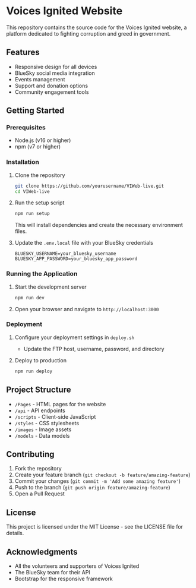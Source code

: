 # Voices Ignited Website

This repository contains the source code for the Voices Ignited website, a platform dedicated to fighting corruption and greed in government.

## Features

- Responsive design for all devices
- BlueSky social media integration
- Events management
- Support and donation options
- Community engagement tools

## Getting Started

### Prerequisites

- Node.js (v16 or higher)
- npm (v7 or higher)

### Installation

1. Clone the repository
   ```bash
   git clone https://github.com/yourusername/VIWeb-live.git
   cd VIWeb-live
   ```

2. Run the setup script
   ```bash
   npm run setup
   ```
   This will install dependencies and create the necessary environment files.

3. Update the `.env.local` file with your BlueSky credentials
   ```
   BLUESKY_USERNAME=your_bluesky_username
   BLUESKY_APP_PASSWORD=your_bluesky_app_password
   ```

### Running the Application

1. Start the development server
   ```bash
   npm run dev
   ```

2. Open your browser and navigate to `http://localhost:3000`

### Deployment

1. Configure your deployment settings in `deploy.sh`
   - Update the FTP host, username, password, and directory

2. Deploy to production
   ```bash
   npm run deploy
   ```

## Project Structure

- `/Pages` - HTML pages for the website
- `/api` - API endpoints
- `/scripts` - Client-side JavaScript
- `/styles` - CSS stylesheets
- `/images` - Image assets
- `/models` - Data models

## Contributing

1. Fork the repository
2. Create your feature branch (`git checkout -b feature/amazing-feature`)
3. Commit your changes (`git commit -m 'Add some amazing feature'`)
4. Push to the branch (`git push origin feature/amazing-feature`)
5. Open a Pull Request

## License

This project is licensed under the MIT License - see the LICENSE file for details.

## Acknowledgments

- All the volunteers and supporters of Voices Ignited
- The BlueSky team for their API
- Bootstrap for the responsive framework
